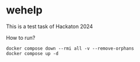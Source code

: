 # wehelp
This is a test task of Hackaton 2024

How to run?
```shell
docker compose down --rmi all -v --remove-orphans
docker compose up -d
```

